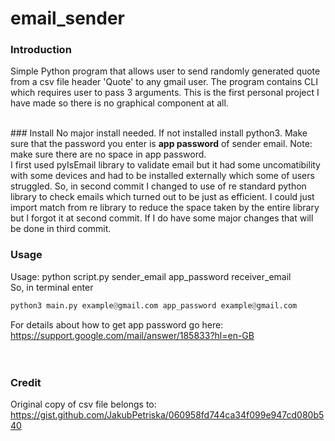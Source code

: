 # email_sender

### Introduction
Simple Python program that allows user to send randomly generated quote 
from a csv file header 'Quote' to any gmail user. 
The program contains CLI which requires user to pass 3 arguments. 
This is the first personal project I have made so there is no graphical component at all.

<br>
### Install
No major install needed. If not installed install python3. Make sure that the password you enter 
is <b>app password</b> of sender email. Note: make sure there are no space in app password.
<br>
I first used pyIsEmail library to validate email but it had some uncomatibility with some devices 
and had to be installed externally which some of users struggled. So, in second commit I changed to use of re standard python 
library to check emails which turned out to be just as efficient. I could just import match from re library to reduce the space taken by
the entire library but I forgot it at second commit. If I do have some major changes that will be done in third commit.
<br>

### Usage
Usage: python script.py sender_email app_password receiver_email
<br>
So, in terminal enter 

```python
python3 main.py example@gmail.com app_password example@gmail.com
```

For details about how to get app password go here:
https://support.google.com/mail/answer/185833?hl=en-GB
<br><br><br>
### Credit
Original copy of csv file belongs to: https://gist.github.com/JakubPetriska/060958fd744ca34f099e947cd080b540
